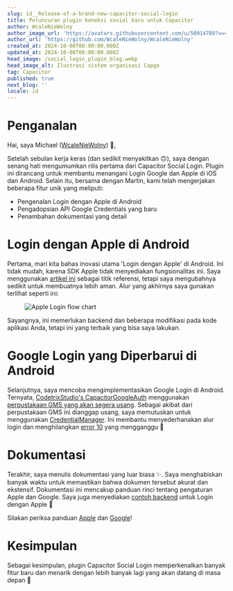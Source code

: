 ```yaml
---
slug: id__Release-of-a-brand-new-capacitor-social-login
title: Peluncuran plugin koneksi sosial baru untuk Capacitor
author: WcaleNieWolny
author_image_url: 'https://avatars.githubusercontent.com/u/50914789?v=4'
author_url: 'https://github.com/WcaleNieWolny/WcaleNieWolny'
created_at: 2024-10-08T00:00:00.000Z
updated_at: 2024-10-08T00:00:00.000Z
head_image: /social_login_plugin_blog.webp
head_image_alt: Ilustrasi sistem organisasi Capgo
tag: Capacitor
published: true
next_blog: ''
locale: id
---
```


# Penganalan

Hai, saya Michael ([WcaleNieWolny](https://githubcom/WcaleNieWolny)) 👋,

Setelah sebulan kerja keras (dan sedikit menyakitkan 🙃), saya dengan senang hati mengumumkan rilis pertama dari Capacitor Social Login. Plugin ini dirancang untuk membantu menangani Login Google dan Apple di iOS dan Android. Selain itu, bersama dengan Martin, kami telah mengerjakan beberapa fitur unik yang meliputi:

 - Pengenalan Login dengan Apple di Android
 - Pengadopsian API Google Credentials yang baru
 - Penambahan dokumentasi yang detail

# Login dengan Apple di Android

Pertama, mari kita bahas inovasi utama 'Login dengan Apple' di Android. Ini tidak mudah, karena SDK Apple tidak menyediakan fungsionalitas ini. Saya menggunakan [artikel ini](https://johncodeoscom/how-to-add-sign-in-with-apple-button-to-your-android-app-using-kotlin/) sebagai titik referensi, tetapi saya mengubahnya sedikit untuk membuatnya lebih aman. Alur yang akhirnya saya gunakan terlihat seperti ini:

<figure><img style="margin-left: auto;margin-right: auto;max-height: 600px !important;" src="/apple-login-flow-chart.svg" alt="Apple Login flow chart" /><figcaption></figcaption></figure> 

Sayangnya, ini memerlukan backend dan beberapa modifikasi pada kode aplikasi Anda, tetapi ini yang terbaik yang bisa saya lakukan.

# Google Login yang Diperbarui di Android

Selanjutnya, saya mencoba mengimplementasikan Google Login di Android. Ternyata, [CodetrixStudio's CapacitorGoogleAuth](https://githubcom/CodetrixStudio/CapacitorGoogleAuth) menggunakan [perpustakaan GMS yang akan segera usang](https://developerandroidcom/identity/sign-in/legacy-gsi-migration#authorization). Sebagai akibat dari perpustakaan GMS ini dianggap usang, saya memutuskan untuk menggunakan [CredentialManager](https://developerandroidcom/identity/sign-in/credential-manager-siwg). Ini membantu menyederhanakan alur login dan menghilangkan [error 10](https://githubcom/CodetrixStudio/CapacitorGoogleAuth/issues/332) yang mengganggu 🎉

# Dokumentasi

Terakhir, saya menulis dokumentasi yang luar biasa ✨. Saya menghabiskan banyak waktu untuk memastikan bahwa dokumen tersebut akurat dan ekstensif.
Dokumentasi ini mencakup panduan rinci tentang pengaturan Apple dan Google. Saya juga menyediakan [contoh backend](https://githubcom/WcaleNieWolny/capgo-social-login-backend-demo) untuk Login dengan Apple 🍎

Silakan periksa panduan [Apple](https://githubcom/Cap-go/capacitor-social-login/blob/main/docs/setup_applemd) dan [Google](https://githubcom/Cap-go/capacitor-social-login/blob/main/docs/setup_googlemd)!

# Kesimpulan

Sebagai kesimpulan, plugin Capacitor Social Login memperkenalkan banyak fitur baru dan menarik dengan lebih banyak lagi yang akan datang di masa depan 🚀